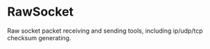 # RawSocket
Raw socket packet receiving and sending tools, including ip/udp/tcp checksum generating.
